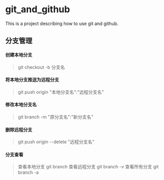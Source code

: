 # git_and_github
 This is a project describing how to use git and github.
## 分支管理

#### 创建本地分支
> git checkout -b 分支名
#### 将本地分支推送为远程分支
> git push origin "本地分支名":"远程分支名"
#### 修改本地分支名
> git branch -m  "原分支名":"新分支名" 
#### 删除远程分支 
> git push origin --delete "远程分支名"
#### 分支查看
> 查看本地分支 git branch 
> 查看远程分支 git branch -v
> 查看所有分支 git branch -a
